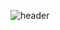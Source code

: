 ![header](https://capsule-render.vercel.app/api?type=waving&height=160&color=gradient&text=Hello%20world&textBg=false&descAlignY=100)
